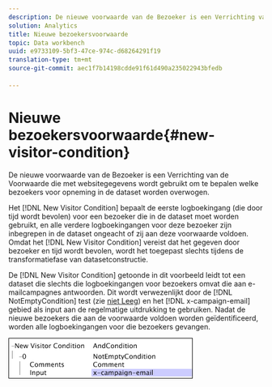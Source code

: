```yaml
---
description: De nieuwe voorwaarde van de Bezoeker is een Verrichting van de Voorwaarde die met websitegegevens wordt gebruikt om te bepalen welke bezoekers voor opneming in de dataset worden overwogen.
solution: Analytics
title: Nieuwe bezoekersvoorwaarde
topic: Data workbench
uuid: e9733109-5bf3-47ce-974c-d68264291f19
translation-type: tm+mt
source-git-commit: aec1f7b14198cdde91f61d490a235022943bfedb

---
```



# Nieuwe bezoekersvoorwaarde{#new-visitor-condition}

De nieuwe voorwaarde van de Bezoeker is een Verrichting van de Voorwaarde die met websitegegevens wordt gebruikt om te bepalen welke bezoekers voor opneming in de dataset worden overwogen.

Het [!DNL New Visitor Condition] bepaalt de eerste logboekingang (die door tijd wordt bevolen) voor een bezoeker die in de dataset moet worden gebruikt, en alle verdere logboekingangen voor deze bezoeker zijn inbegrepen in de dataset ongeacht of zij aan deze voorwaarde voldoen. Omdat het [!DNL New Visitor Condition] vereist dat het gegeven door bezoeker en tijd wordt bevolen, wordt het toegepast slechts tijdens de transformatiefase van datasetconstructie.

De [!DNL New Visitor Condition] getoonde in dit voorbeeld leidt tot een dataset die slechts die logboekingangen voor bezoekers omvat die aan e-mailcampagnes antwoorden. Dit wordt verwezenlijkt door de [!DNL NotEmptyCondition] test (zie [niet Leeg](../../../../home/c-dataset-const-proc/c-conditions/c-test-ops/c-test-op-con.md#section-1decb9d887894073a1b6b3d985729ac8)) en het [!DNL x-campaign-email] gebied als input aan de regelmatige uitdrukking te gebruiken. Nadat de nieuwe bezoekers die aan de voorwaarde voldoen worden geïdentificeerd, worden alle logboekingangen voor die bezoekers gevangen.

![](assets/cfg_Transformation_NewVisitorCondition.png)

